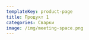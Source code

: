 ```yaml
---
templateKey: product-page
title: Продукт 1
categories: Сварки
image: /img/meeting-space.png
---
```


